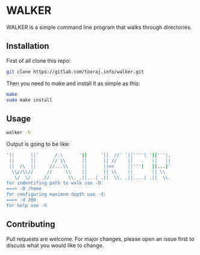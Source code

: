 # WALKER

WALKER is a simple command line program that walks through directories.

## Installation
First of all clone this repo:

```bash
git clone https://gitlab.com/tooraj.info/walker.git
```
Then you need to make and install it as simple as this:

```bash
make
sudo make install
```
## Usage

```bash
walker -h
```
Output is going to be like:

```bash
'||      ||`      /.\      '||     '||  //' '||''''| '||'''|,
 ||      ||      // \\      ||      || //    ||   .   ||   || 
 ||  /\  ||     //...\\     ||      ||<<     ||'''|   ||...|' 
  \\//\\//     //     \\    ||      || \\    ||       || \\   
   \/  \/    .//       \\. .||...| .||  \\. .||....| .||  \\.
for indentifing path to walk use -D:
===> -D /home
for configuring maximum depth use -d:
===> -d 200
for help use -h
```

## Contributing
Pull requests are welcome. For major changes, please open an issue first to discuss what you would like to change.

